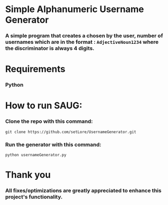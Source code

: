 # Simple Alphanumeric Username Generator
### A simple program that creates a chosen by the user, number of usernames which are in the format : `AdjectiveNoun1234` where the discriminator is always 4 digits.
# Requirements
### Python
# How to run SAUG: 
### Clone the repo with this command:
```
git clone https://github.com/setLore/UsernameGenerator.git
```
### Run the generator with this command:
```
python usernameGenerator.py
```
# Thank you
### All fixes/optimizations are greatly appreciated to enhance this project's functionality.
